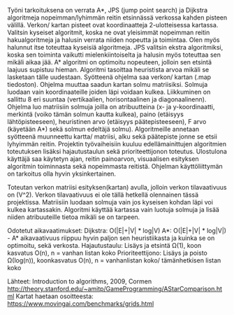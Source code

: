 Työni tarkoituksena on verrata A*, JPS (jump point search) ja Dijkstra algoritmeja nopeimman/lyhimmän reitin etsinnässä verkossa 
kahden pisteen välillä. Verkon/ kartan pisteet ovat koordinaatteja 2-ulotteisessa kartassa. Valitsin kyseiset algoritmit, koska ne ovat yleisimmät nopeimman reitin hakualgoritmeja ja halusin verrata niiden nopeutta ja toimintaa. Olen myös halunnut itse toteuttaa kyseisiä algoritmeja. JPS valitsin ekstra algoritmiksi, koska sen toiminta vaikutti mielenkiintoiselta ja halusin myös toteuttaa sen mikäli aikaa jää. A* algoritmi on optimoitu nopeuteen, jolloin sen etsintä laajuus supistuu hieman. Algoritmi tasoittaa heuristista arvoa mikäli se lasketaan tälle uudestaan. 
Syötteenä ohjelma saa verkon/ kartan (.map tiedoston). Ohjelma muuttaa saadun kartan solmu matriisiksi. Solmuja luodaan vain koordinaateille joiden läpi voidaan kulkea. Liikkuminen on sallittu 8 eri suuntaa (vertikaalien, horisontaalinen ja diagonaalinenn).
Ohjelma luo matriisiin solmuja joilla on atribuutteina (x- ja y-koordinaatti, merkintä (voiko tämän solmun kautta kulkea), paino (etäisyys lähtöpisteeseen), heuristinen arvo (etäisyys päätepisteeseen), F arvo (käyetään A*) sekä solmun edeltäjä solmu). 
Algoritmeille annetaan syötteenä muunneettu kartta/ matriisi, alku sekä päätepiste jonne se etsii lyhyimmän reitin. 
Projektin työvaiheisiin kuuluu edellämainittujen algoritmien toteutuksen lisäksi hajautustaulun sekä prioriteettijonon toteutus.
Ulostulona käyttäjä saa käytetyn ajan, reitin painoarvon, visuaalisen esityksen algoritmin toiminnasta sekä nopeimmasta 
reitistä. Ohjelman käyttöliittymän on tarkoitus olla hyvin yksinkertainen.


Toteutan verkon matriisi esityksen(kartan) avulla, jolloin verkon tilavaativuus on (V^2). Verkon tilavaativuus ei ole tällä hetkellä olennainen tässä projektissa. Matriisiin luodaan solmuja vain jos kyseisen kohdan läpi voi kulkea kartassakin. Algoritmi käyttää kartassa vain luotuja solmuja ja lisää niiden atribuuteille tietoa mikäli se on tarpeen.

Odotetut aikavaatimukset:
Dijkstra: O(|E|+|V| * log|V)
A*: O(|E|+|V| * log|V|) - A* aikavaativuus riippuu hyvin paljon sen heuristiikasta ja kuinka se on optimoitu, sekä verkosta.
Hajautustaulu: Lisäys ja etsintä Ω(1), koon kasvatus O(n), n = vanhan listan koko
Prioriteettijono: Lisäys ja poisto Ω(log(n)), koonkasvatus O(n), n = vanhanlistan koko/ tämänhetkisen listan koko

Lähteet:
Introduction to algorithms, 2009, Cormen
http://theory.stanford.edu/~amitp/GameProgramming/AStarComparison.html
Kartat haetaan osoitteesta: https://www.movingai.com/benchmarks/grids.html
